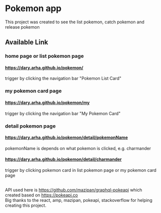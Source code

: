 # Pokemon app

This project was created to see the list pokemon, catch pokemon and release pokemon

## Available Link <br>
### home page or list pokemon page <br>
#### https://dary.arha.github.io/pokemon/ <br>
trigger by clicking the navigation bar "Pokemon List Card" <br>

### my pokemon card page <br>
#### https://dary.arha.github.io/pokemon/my <br>
trigger by clicking the navigation bar "My Pokemon Card" <br>

### detail pokemon page<br>
#### https://dary.arha.github.io/pokemon/detail/pokemonName <br>
pokemonName is depends on what pokemon is clicked, e.g. charmander <br>
#### https://dary.arha.github.io/pokemon/detail/charmander <br>
trigger by clicking pokemon card in list pokemon page or my pokemon card page <br><br>

API used here is https://github.com/mazipan/graphql-pokeapi which created based on https://pokeapi.co <br>
Big thanks to the react, amp, mazipan, pokeapi, stackoverflow for helping creating this project.
